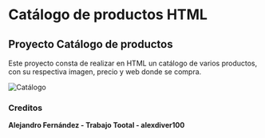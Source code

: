 # Catálogo de productos HTML

## Proyecto Catálogo de productos

Este proyecto consta de realizar en HTML un catálogo de varios productos, con su respectiva imagen, precio y web donde se compra.

![Catálogo](https://photos.app.goo.gl/X76h2y1YjLspvEin8)

### Creditos

**Alejandro Fernández - Trabajo Tootal - alexdiver100**
